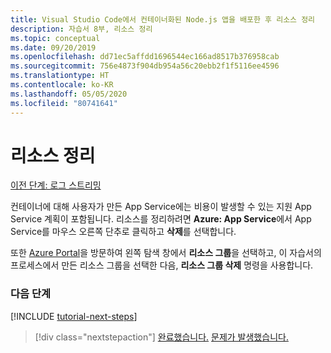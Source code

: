 ```yaml
---
title: Visual Studio Code에서 컨테이너화된 Node.js 앱을 배포한 후 리소스 정리
description: 자습서 8부, 리소스 정리
ms.topic: conceptual
ms.date: 09/20/2019
ms.openlocfilehash: dd71ec5affdd1696544ec166ad8517b376958cab
ms.sourcegitcommit: 756e4873f904db954a56c20ebb2f1f5116ee4596
ms.translationtype: HT
ms.contentlocale: ko-KR
ms.lasthandoff: 05/05/2020
ms.locfileid: "80741641"
---
```

# <a name="clean-up-resources"></a>리소스 정리

[이전 단계: 로그 스트리밍](tutorial-vscode-docker-node-07.md)

컨테이너에 대해 사용자가 만든 App Service에는 비용이 발생할 수 있는 지원 App Service 계획이 포함됩니다. 리소스를 정리하려면 **Azure: App Service**에서 App Service를 마우스 오른쪽 단추로 클릭하고 **삭제**를 선택합니다.

또한 [Azure Portal](https://portal.azure.com)을 방문하여 왼쪽 탐색 창에서 **리소스 그룹**을 선택하고, 이 자습서의 프로세스에서 만든 리소스 그룹을 선택한 다음, **리소스 그룹 삭제** 명령을 사용합니다.

### <a name="next-steps"></a>다음 단계

[!INCLUDE [tutorial-next-steps](includes/tutorial-next-steps.md)]

> [!div class="nextstepaction"]
> [완료했습니다.](node-howto-deploy-containers.md) [문제가 발생했습니다.](https://www.research.net/r/PWZWZ52?tutorial=node-deployment-docker-extension&step=clean-up-resources)
